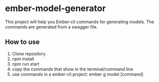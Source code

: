 # ember-model-generator
This project will help you Ember-cli commands for generating models. The commands are generated from a swagger file.

## How to use
1. Clone repository
2. npm install
3. npm run start
4. copy the commands that show in the terminal/command line
5. use commands in a ember-cli project: ember g model [command]
